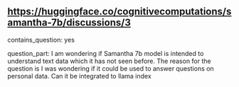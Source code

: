 ## https://huggingface.co/cognitivecomputations/samantha-7b/discussions/3

contains_question: yes

question_part: I am wondering if Samantha 7b model is intended to understand text data which it has not seen before. The reason for the question is I was wondering if it could be used to answer questions on personal data. Can it be integrated to llama index